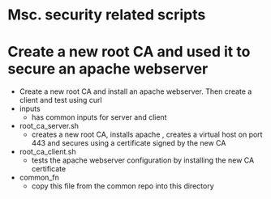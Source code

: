 Msc. security related scripts
=============================

Create a new root CA and used it to secure an apache webserver
================================================================
* Create a new root CA and install an apache webserver. Then create a client and test using curl
 * inputs
    * has common inputs for server and client
 * root_ca_server.sh
    * creates a new root CA, installs apache , creates a virtual host on port 443 and secures using a certificate signed by the new CA
 * root_ca_client.sh
    * tests the apache webserver configuration by installing the new CA certificate  
 * common_fn
    * copy this file from the common repo into this directory
